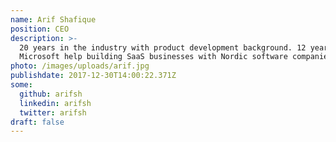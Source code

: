 ```yaml
---
name: Arif Shafique
position: CEO
description: >-
  20 years in the industry with product development background. 12 years in
  Microsoft help building SaaS businesses with Nordic software companies.
photo: /images/uploads/arif.jpg
publishdate: 2017-12-30T14:00:22.371Z
some:
  github: arifsh
  linkedin: arifsh
  twitter: arifsh
draft: false
---
```


